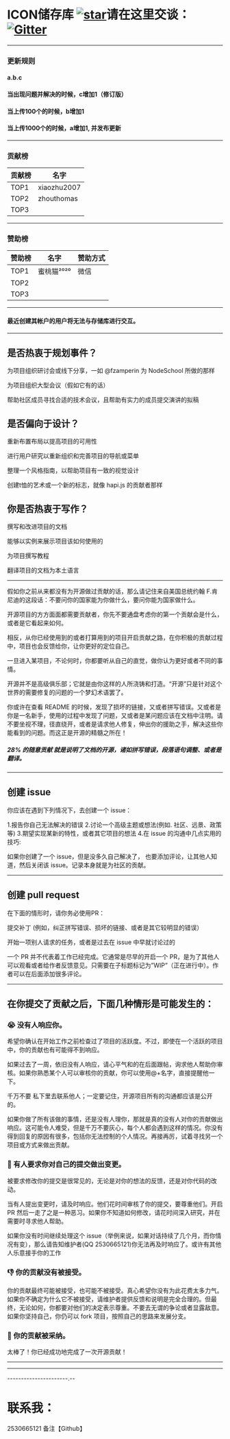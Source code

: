 # ICON储存库      [![star](https://gitee.com/xiaozhu2007/icon/badge/star.svg?theme=dark)](https://gitee.com/xiaozhu2007/icon/stargazers)请在这里交谈：[![Gitter](https://badges.gitter.im/xiaozhu2007-github-io/ICON.svg)](https://gitter.im/xiaozhu2007-github-io/ICON)

----------

### 更新规则

#### a.b.c

#### 当出现问题并解决的时候，c增加1（修订版）

#### 当上传100个的时候，b增加1

#### 当上传1000个的时候，a增加1, 并发布更新
---------------------------

### 贡献榜

| 贡献榜 | 名字             | 
| ---------- | ------------- |
| TOP1       |xiaozhu2007 |
| TOP2       |zhouthomas |
| TOP3       |  |


----------------------------

### 赞助榜

| 赞助榜 | 名字             | 赞助方式 |
| ---------- | ------------- | ------------|
| TOP1       | 蜜桃猫²⁰²⁰ | 微信 |
| TOP2       | |  |
| TOP3       | |  |

---------------------------

#### 最近创建其帐户的用户将无法与存储库进行交互。

-------------------


## 是否热衷于规划事件？

为项目组织研讨会或线下分享，一如 @fzamperin 为 NodeSchool 所做的那样

为项目组织大型会议（假如它有的话）

帮助社区成员寻找合适的技术会议，且帮助有实力的成员提交演讲的拟稿
## 是否偏向于设计？

重新布置布局以提高项目的可用性

进行用户研究以重新组织和完善项目的导航或菜单

整理一个风格指南，以帮助项目有一致的视觉设计

创建t恤的艺术或一个新的标志，就像 hapi.js 的贡献者那样
## 你是否热衷于写作？

撰写和改进项目的文档

能够以实例来展示项目该如何使用的

为项目撰写教程

翻译项目的文档为本土语言


-----------------

假如你之前从来都没有为开源做过贡献的话，那么请记住来自美国总统约翰 F.肯尼迪的这段话：不要问你的国家能为你做什么，要问你能为国家做什么。

开源项目的方方面面都需要贡献者，你先不要通盘考虑你的第一个贡献会是什么，或者是它看起来如何。

相反，从你已经使用到的或者打算用到的项目开启贡献之路，在你积极的贡献过程中，项目也会反馈给你，让你更好的定位自己。

一旦进入某项目，不论何时，你都要听从自己的直觉，做你认为更好或者不同的事情。

开源并不是高级俱乐部；它就是由你这样的人所浇铸和打造。“开源”只是针对这个世界的需要修复的问题的一个梦幻术语罢了。

你或许在查看 README 的时候，发现了损坏的链接，又或者拼写错误。又或者是你是一名新手，使用的过程中发现了问题，又或者是某问题应该在文档中注明。请不要坐视不理，径直绕开，或者是请求他人修复，伸出你的援助之手，解决这些你能看到的问题。而这正是开源的精髓之所在！

##### 28% 的随意贡献 就是说明了文档的开源，诸如拼写错误，段落语句调整、或者是翻译。

---------------
## 创建 issue
你应该在遇到下列情况下，去创建一个 issue：

1.报告你自己无法解决的错误
2.讨论一个高级主题或想法(例如. 社区、远景、政策等)
3.期望实现某新的特性，或者其它项目的想法
4.在 issue 的沟通中几点实用的技巧:

如果你创建了一个 issue，但是没多久自己解决了， 也要添加评论，让其他人知道，然后关闭该 issue。记录本身就是为社区的贡献。

--------------

## 创建 pull request
在下面的情形时，请你务必使用PR：

提交补丁 (例如，纠正拼写错误、损坏的链接、或者是其它较明显的错误）

开始一项别人请求的任务，或者是过去在 issue 中早就讨论过的

一个 PR 并不代表着工作已经完成。它通常是尽早的开启一个 PR，是为了其他人可以观看或者给作者反馈意见。只需要在子标题标记为”WIP”（正在进行中）。作者可以在后面添加很多评论。

------------------------

## 在你提交了贡献之后，下面几种情形是可能发生的：

### 😭 没有人响应你。
希望你确认在开始工作之前检查过了项目的活跃度。不过，即使在一个活跃的项目中，你的贡献也有可能得不到响应。

如果过去了一周，依旧没有人响应，请心平气和的在后面跟帖，询求他人帮助你审核。如果你熟悉某个人可以审核你的贡献，你可以使用@+名字，直接提醒他一下。

千万不要 私下里去联系他人；一定要记住，开源项目所有的沟通都应该是公开的。

如果你做了所有该做的事情，还是没有人理你，那就是真的没有人对你的贡献做出响应。这可能令人难受，但是千万不要灰心，每个人都会遇到这样的情况。你没有得到回复的原因有很多，包括你无法控制的个人情况。再接再厉，试着寻找另一个项目或方式来做出贡献。

### 🚧 有人要求你对自己的提交做出变更。
被要求修改你的提交是很常见的，无论是对你的想法的反馈，还是对你代码的改动。

当有人提出变更时，请及时响应。他们花时间审核了你的提交，要尊重他们。开启 PR 然后一走了之是一种恶习。如果你不知道如何修改，请花时间深入研究，并在需要时寻求他人帮助。

如果你没有时间继续处理这个 issue（举例来说，如果对话持续了几个月，而你情况有变），那么请告知维护者(QQ 2530665121)你无法再及时响应了。或许有其他人乐意接手你的工作

### 👎 你的贡献没有被接受。
你的贡献最终可能被接受，也可能不被接受。真心希望你没有为此花费太多力气。如果你不确定为什么它不被接受，请维护者提供反馈和说明是完全合理的。但最终，无论如何，你都要对他们的决定表示尊重。不要去无谓的争论或者显露敌意。如果你坚持自己，你仍可以 fork 项目，按照自己的思路来发展分支。

### 🎉 你的贡献被采纳。
太棒了！你已经成功地完成了一次开源贡献！

-------------------------
-------------------------
----------------------.--
# 联系我：
2530665121
备注【Github】
